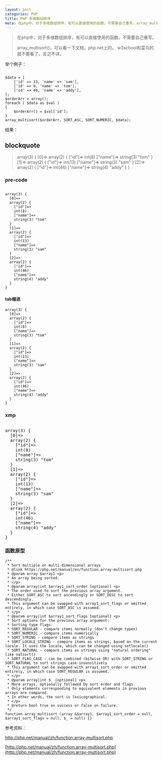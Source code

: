 ```yaml
---
layout: post
categories: PHP
title: PHP 多维数组排序
meta: 在php中，对于多维数组排序，有可以直接使用的函数，不需要自己重写。array_multisort()，可以看一下文档，php.net上的。w3school和菜鸟的就不要看了，言之不详。
---
```


> 在php中，对于多维数组排序，有可以直接使用的函数，不需要自己重写。
> 
> array_multisort()，可以看一下文档，php.net上的。
> w3school和菜鸟的就不要看了，言之不详。

举个例子：
<pre><code>
$data = [
    ['id' => 13, 'name' => 'sam'],
    ['id' => 8, 'name' => 'tom'],
    ['id' => 46, 'name' => 'addy'],
];
$orderArr = array();
foreach ( $data as $val )
{
    $orderArr[] = $val['id'];
}
array_multisort($orderArr, SORT_ASC, SORT_NUMERIC, $data); 
</code></pre>

结果：

## blockquote
<blockquote>
array(3) {
  [0]=>
  array(2) {
    ["id"]=>
    int(8)
    ["name"]=>
    string(3) "tom"
  }
  [1]=>
  array(2) {
    ["id"]=>
    int(13)
    ["name"]=>
    string(3) "sam"
  }
  [2]=>
  array(2) {
    ["id"]=>
    int(46)
    ["name"]=>
    string(4) "addy"
  }
}
</blockquote>

### pre-code
<pre><code>
array(3) {
  [0]=>
  array(2) {
    ["id"]=>
    int(8)
    ["name"]=>
    string(3) "tom"
  }
  [1]=>
  array(2) {
    ["id"]=>
    int(13)
    ["name"]=>
    string(3) "sam"
  }
  [2]=>
  array(2) {
    ["id"]=>
    int(46)
    ["name"]=>
    string(4) "addy"
  }
}
</code></pre>

#### tab缩进
    array(3) {
      [0]=>
      array(2) {
        ["id"]=>
        int(8)
        ["name"]=>
        string(3) "tom"
      }
      [1]=>
      array(2) {
        ["id"]=>
        int(13)
        ["name"]=>
        string(3) "sam"
      }
      [2]=>
      array(2) {
        ["id"]=>
        int(46)
        ["name"]=>
        string(4) "addy"
      }
    }

### xmp
<xmp>
array(3) {
  [0]=>
  array(2) {
    ["id"]=>
    int(8)
    ["name"]=>
    string(3) "tom"
  }
  [1]=>
  array(2) {
    ["id"]=>
    int(13)
    ["name"]=>
    string(3) "sam"
  }
  [2]=>
  array(2) {
    ["id"]=>
    int(46)
    ["name"]=>
    string(4) "addy"
  }
}
</xmp>

### 函数原型

```
/**
 * Sort multiple or multi-dimensional arrays
 * @link https://php.net/manual/en/function.array-multisort.php
 * @param array $array1 <p>
 * An array being sorted.
 * </p>
 * @param array|int $array1_sort_order [optional] <p>
 * The order used to sort the previous array argument.
 * Either SORT_ASC to sort ascendingly or SORT_DESC to sort descendingly.
 * This argument can be swapped with array1_sort_flags or omitted entirely, in which case SORT_ASC is assumed.
 * </p>
 * @param array|int $array1_sort_flags [optional] <p>
 * Sort options for the previous array argument:
 * Sorting type flags:
 * SORT_REGULAR - compare items normally (don't change types)
 * SORT_NUMERIC - compare items numerically
 * SORT_STRING - compare items as strings
 * SORT_LOCALE_STRING - compare items as strings, based on the current locale. It uses the locale, which can be changed using setlocale()
 * SORT_NATURAL - compare items as strings using "natural ordering" like natsort()
 * SORT_FLAG_CASE - can be combined (bitwise OR) with SORT_STRING or SORT_NATURAL to sort strings case-insensitively
 * This argument can be swapped with array1_sort_order or omitted entirely, in which case SORT_REGULAR is assumed.
 * </p>
 * @param array|int $_ [optional] <p>
 * More arrays, optionally followed by sort order and flags.
 * Only elements corresponding to equivalent elements in previous arrays are compared.
 * In other words, the sort is lexicographical.
 * </p>
 * @return bool true on success or false on failure.
 */
function array_multisort (array &$array1, $array1_sort_order = null, $array1_sort_flags = null, $_ = null) {}
```

参考资料：

<a href="http://php.net/manual/zh/function.array-multisort.php" target="_blank">http://php.net/manual/zh/function.array-multisort.php</a>

[http://php.net/manual/zh/function.array-multisort.php](http://php.net/manual/zh/function.array-multisort.php)
